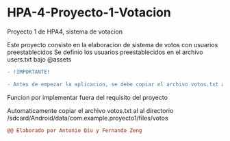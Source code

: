 # HPA-4-Proyecto-1-Votacion
Proyecto 1 de HPA4, sistema de votacion

Este proyecto consiste en la elaboracion de sistema de votos con usuarios preestablecidos
Se definio los usuarios preestablecidos en el archivo users.txt bajo @assets

```diff
- !IMPORTANTE!

- Antes de empezar la aplicacion, se debe copiar el archivo votos.txt al directorio /sdcard/Android/data/com.example.proyecto1/files/votos

```
Funcion por implementar fuera del requisito del proyecto
  
  Automaticamente copiar el archivo votos.txt al al directorio /sdcard/Android/data/com.example.proyecto1/files/votos



```diff
@@ Elaborado por Antonio Qiu y Fernando Zeng
```
